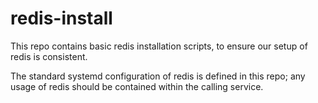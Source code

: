 # redis-install

This repo contains basic redis installation scripts, to ensure our setup of redis is consistent.

The standard systemd configuration of redis is defined in this repo; any usage of redis should be contained within the calling service.
